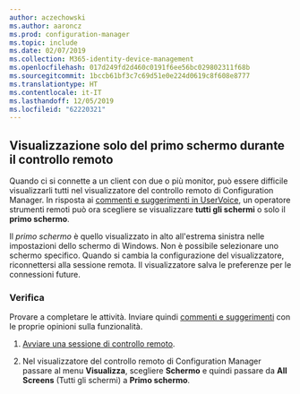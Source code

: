 ```yaml
---
author: aczechowski
ms.author: aaroncz
ms.prod: configuration-manager
ms.topic: include
ms.date: 02/07/2019
ms.collection: M365-identity-device-management
ms.openlocfilehash: 017d249fd2d460c0191f6ee56bc029802311f68b
ms.sourcegitcommit: 1bccb61bf3c7c69d51e0e224d0619c8f608e8777
ms.translationtype: HT
ms.contentlocale: it-IT
ms.lasthandoff: 12/05/2019
ms.locfileid: "62220321"
---
```

## <a name="bkmk_rcmulti"></a> Visualizzazione solo del primo schermo durante il controllo remoto
<!--3231732-->

Quando ci si connette a un client con due o più monitor, può essere difficile visualizzarli tutti nel visualizzatore del controllo remoto di Configuration Manager. In risposta ai [commenti e suggerimenti in UserVoice](https://configurationmanager.uservoice.com/forums/300492-ideas/suggestions/34609915-use-sccm-to-remote-control-multiple-monitors), un operatore strumenti remoti può ora scegliere se visualizzare **tutti gli schermi** o solo il **primo schermo**. 

Il *primo schermo* è quello visualizzato in alto all'estrema sinistra nelle impostazioni dello schermo di Windows. Non è possibile selezionare uno schermo specifico. Quando si cambia la configurazione del visualizzatore, riconnettersi alla sessione remota. Il visualizzatore salva le preferenze per le connessioni future. 


### <a name="try-it-out"></a>Verifica

Provare a completare le attività. Inviare quindi [commenti e suggerimenti](/sccm/core/understand/find-help#product-feedback) con le proprie opinioni sulla funzionalità.

1. [Avviare una sessione di controllo remoto](/sccm/core/clients/manage/remote-control/remotely-administer-a-windows-client-computer).  

2. Nel visualizzatore del controllo remoto di Configuration Manager passare al menu **Visualizza**, scegliere **Schermo** e quindi passare da **All Screens** (Tutti gli schermi) a **Primo schermo**.  

